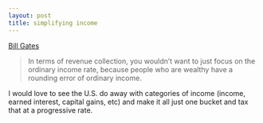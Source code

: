 ```yaml
---
layout: post
title: simplifying income
---
```


[Bill Gates](https://www.theverge.com/2019/2/12/18220756/bill-gates-tax-rate-70-percent-marginal-modern-monetary-theory)

>  In terms of revenue collection, you wouldn’t want to just focus on the
>  ordinary income rate, because people who are wealthy have a rounding error
>  of ordinary income.

I would love to see the U.S. do away with categories of income (income, earned
interest, capital gains, etc) and make it all just one bucket and tax that at
a progressive rate.
